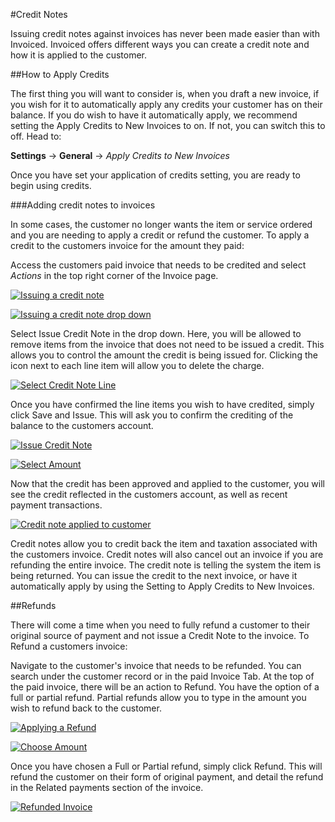 #Credit Notes

Issuing credit notes against invoices has never been made easier than with Invoiced. Invoiced offers different ways you can create a credit note and how it is applied to the customer. 

##How to Apply Credits

The first thing you will want to consider is, when you draft a new invoice, if you wish for it to  automatically apply any credits your customer has on their balance. If you do wish to have it automatically apply, we recommend setting the Apply Credits to New Invoices to on. If not, you can switch this to off. Head to:

**Settings** &rarr; **General** &rarr; *Apply Credits to New Invoices*

Once you have set your application of credits setting, you are ready to begin using credits. 

###Adding credit notes to invoices

In some cases, the customer no longer wants the item or service ordered and you are needing to apply a credit or refund the customer. To apply a credit to the customers invoice for the amount they paid:

Access the customers paid invoice that needs to be credited and select *Actions* in the top right corner of the Invoice page. 

[![Issuing a credit note](/docs/img/more.png)](/docs/img/more.png)

[![Issuing a credit note drop down](/docs/img/issue-note.png)](/docs/img/issue-note.png)

Select Issue Credit Note in the drop down. Here, you will be allowed to remove items from the invoice that does not need to be issued a credit. This allows you to control the amount the credit is being issued for. Clicking the icon next to each line item will allow you to delete the charge. 

[![Select Credit Note Line](/docs/img/credit-note.png)](/docs/img/credit-note.png)

Once you have confirmed the line items you wish to have credited, simply click Save and Issue. This will ask you to confirm the crediting of the balance to the customers account. 

[![Issue Credit Note](/docs/img/issue-note-2.png)](/docs/img/issue-note-2.png)

[![Select Amount](/docs/img/issue-note-3.png)](/docs/img/issue-note-3.png)


Now that the credit has been approved and applied to the customer, you will see the credit reflected in the customers account, as well as recent payment transactions.  

[![Credit note applied to customer](/docs/img/credit-note-applied.png)](/docs/img/credit-note-applied.png)

Credit notes allow you to credit back the item and taxation associated with the customers invoice. Credit notes will also cancel out an invoice if you are refunding the entire invoice. The credit note is telling the system the item is being returned. You can issue the credit to the next invoice, or have it automatically apply by using the Setting to Apply Credits to New Invoices. 

##Refunds

There will come a time when you need to fully refund a customer to their original source of payment and not issue a Credit Note to the invoice. To Refund a customers invoice:

Navigate to the customer's invoice that needs to be refunded. You can search under the customer record or in the paid Invoice Tab. At the top of the paid invoice, there will be an action to Refund. You have the option of a full or partial refund. Partial refunds allow you to type in the amount you wish to refund back to the customer. 

[![Applying a Refund](/docs/img/refund.png)](/docs/img/refund.png)

[![Choose Amount](/docs/img/refund-1.png)](/docs/img/refund-1.png)


Once you have chosen a Full or Partial refund, simply click Refund. This will refund the customer on their form of original payment, and detail the refund in the Related payments section of the invoice.

[![Refunded Invoice](/docs/img/refund-invoice.png)](/docs/img/refund-invoice.png)

